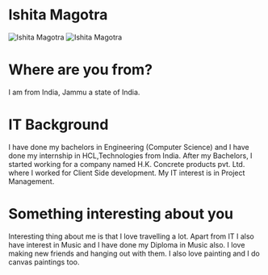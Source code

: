 # Ishita Magotra




![Ishita Magotra](https://github.com/illinoistech-itm/imagotra/blob/master/ITMD521/Week-01/images/me.jpg)
![Ishita Magotra](https://github.com/illinoistech-itm/imagotra/blob/master/ITMD521/Week-01/images/nasa.jpg)

# Where are you from?
I am from India, Jammu a state of India.

# IT Background
I have done my bachelors in Engineering (Computer Science) and I have done my internship in HCL,Technologies from India. After my Bachelors, I started working for a company named H.K. Concrete products pvt. Ltd. where I worked for Client Side development. My IT interest is in Project Management.

# Something interesting about you

Interesting thing about me is that I love travelling a lot. Apart from IT I also have interest in Music and I have done my Diploma in Music also. I love making new friends and hanging out with them. I also love painting and I do canvas paintings too. 







